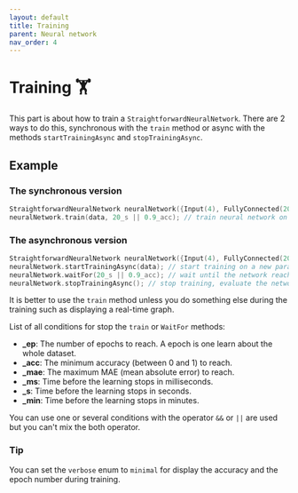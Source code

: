 ```yaml
---
layout: default
title: Training
parent: Neural network
nav_order: 4
---
```


# Training &#127947;
This part is about how to train a `StraightforwardNeuralNetwork`. There are 2 ways to do this, synchronous with the `train` method or async with the methods `startTrainingAsync` and `stopTrainingAsync`.

## Example 
### The synchronous version
```cpp
StraightforwardNeuralNetwork neuralNetwork({Input(4), FullyConnected(20), FullyConnected(3)});
neuralNetwork.train(data, 20_s || 0.9_acc); // train neural network on data until 90% accuracy or 20s
```
### The asynchronous version
```cpp
StraightforwardNeuralNetwork neuralNetwork({Input(4), FullyConnected(20), FullyConnected(3)});
neuralNetwork.startTrainingAsync(data); // start training on a new parallel thread
neuralNetwork.waitFor(20_s || 0.9_acc); // wait until the network reach 90% accuracy or 20s
neuralNetwork.stopTrainingAsync(); // stop training, evaluate the network and delete the thread
```
It is better to use the `train` method unless you do something else during the training such as displaying a real-time graph.

List of all conditions for stop the `train` or `WaitFor` methods:

* **_ep**: The number of epochs to reach. A epoch is one learn about the whole dataset.
* **_acc**: The minimum accuracy (between 0 and 1) to reach.
* **_mae**: The maximum MAE (mean absolute error) to reach.
* **_ms**: Time before the learning stops in milliseconds.
* **_s**: Time before the learning stops in seconds.
* **_min**: Time before the learning stops in minutes.

You can use one or several conditions with the operator `&&` or `||` are used but you can't mix the both operator.

### Tip
You can set the `verbose` enum to `minimal` for display the accuracy and the epoch number during training.
